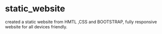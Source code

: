 # static_website
created a static website from HMTL ,CSS and BOOTSTRAP, fully responsive website for all devices friendly.

